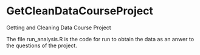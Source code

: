 GetCleanDataCourseProject
=========================

Getting and Cleaning Data Course Project

The file run_analysis.R is the code for run to obtain the data as an anwer to the questions of the project.


